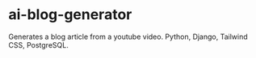 # ai-blog-generator
Generates a blog article from a youtube video. Python, Django, Tailwind CSS, PostgreSQL.
